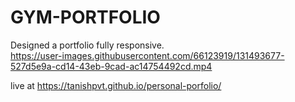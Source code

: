 # GYM-PORTFOLIO

Designed a portfolio fully responsive.<br>
https://user-images.githubusercontent.com/66123919/131493677-527d5e9a-cd14-43eb-9cad-ac14754492cd.mp4



live at  https://tanishpvt.github.io/personal-porfolio/
